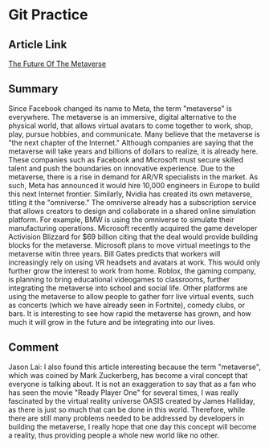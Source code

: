 # Git Practice

## Article Link
[The Future Of The Metaverse](https://www.forbes.com/sites/hannahmayer/2022/01/24/the-future-of-the-metaverse-what-2022-has-in-store-for-the-immersive-digital-world/?sh=442bd7da335a)

## Summary
Since Facebook changed its name to Meta, the term "metaverse" is everywhere. The metaverse is an immersive, digital alternative to the physical world, that allows virtual avatars to come together to work, shop, play, pursue hobbies, and communicate. Many believe that the metaverse is "the next chapter of the Internet." Although companies are saying that the metaverse will take years and billions of dollars to realize, it is already here. These companies such as Facebook and Microsoft must secure skilled talent and push the boundaries on innovative experience. Due to the metaverse, there is a rise in demand for AR/VR specialists in the market. As such, Meta has announced it would hire 10,000 engineers in Europe to build this next Internet frontier. Similarly, Nvidia has created its own metaverse, titling it the "omniverse." The omniverse already has a subscription service that allows creators to design and collaborate in a shared online simulation platform. For example, BMW is using the omniverse to simulate their manufacturing operations. Microsoft recently acquired the game developer Activision Blizzard for $69 billion citing that the deal would provide building blocks for the metaverse. Microsoft plans to move virtual meetings to the metaverse witin three years. Bill Gates predicts that workers will increasingly rely on using VR headsets and avatars at work. This would only further grow the interest to work from home. Roblox, the gaming company, is planning to bring educational videogames to classrooms, further integrating the metaverse into school and social life. Other platforms are using the metaverse to allow people to gather forr live virtual events, such as concerts (which we have already seen in Fortnite), comedy clubs, or bars. It is interesting to see how rapid the metaverse has grown, and how much it will grow in the future and be integrating into our lives.

## Comment
Jason Lai: I also found this article interesting because the term "metaverse", which was coined by Mark Zuckerberg, has become a viral concept that everyone is talking about. It is not an exaggeration to say that as a fan who has seen the movie "Ready Player One" for several times, I was really fascinated by the virtual reality universe OASIS created by James Halliday, as there is just so much that can be done in this world. Therefore, while there are still many problems needed to be addressed by developers in building the metaverse, I really hope that one day this concept will become a reality, thus providing people a whole new world like no other.